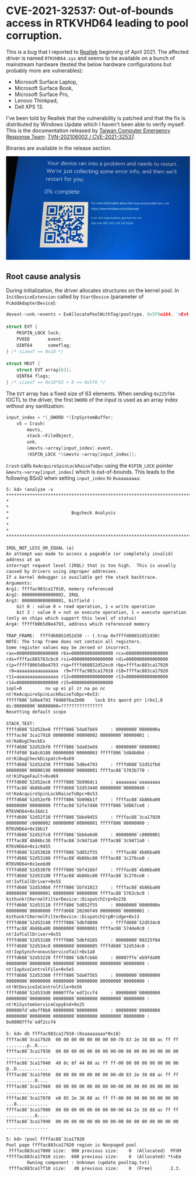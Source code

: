 # CVE-2021-32537: Out-of-bounds access in RTKVHD64 leading to pool corruption. 

This is a bug that I reported to [Realtek](https://www.realtek.com/en) beginning of April 2021. The affected driver is named `RTKVHD64.sys` and seems to be available on a bunch of mainstream hardware (tested the below hardware configurations but probably more are vulnerables):

- Microsoft Surface Laptop,
- Microsoft Surface Book,
- Microsoft Surface Pro,
- Lenovo Thinkpad,
- Dell XPS 13.

I've been told by Realtek that the vulnerability is patched and that the fix is distributed by Windows Update which I haven't been able to verify myself. This is the documentation released by [Taiwan Computer Emergency Response Team](https://www.twcert.org.tw/en/mp-2.html): [TVN-202106002 / CVE-2021-32537](https://www.twcert.org.tw/en/cp-139-4814-e0860-2.html).

Binaries are available in the release section.

![trigger](pics/trigger.png)

## Root cause analysis

During initialization, the driver allocates structures on the kernel pool. In `InitDeviceExtension` called by `StartDevice` (parameter of `PcAddAdapterDevice`):

```C
devext->unk->events = ExAllocatePoolWithTag(pooltype, 0x5F0ui64, 'mEvt');

struct EVT {
    PKSPIN_LOCK lock;
    PVOID       event;
    UINT64      someflag;
} /* sizeof == 0x18 */

struct MEVT {
    struct EVT array[63];
    UINT64 flags;
} /* sizeof == 0x18*63 + 8 == 0x5f0 */
```

The `EVT` array has a fixed size of 63 elements. When sending `0x225f04` IOCTL to the driver, the first `DWORD` of the input is used as an array index without  any sanitization:

```C
input_index = *(_DWORD *)IrpSystemBuffer;
    v5 = Crash(
        mevts,
        stack->FileObject,
        unk,
        &mevts->array[input_index].event,
        (KSPIN_LOCK *)&mevts->array[input_index]);
```

`Crash` calls `KeAcquireSpinLockRaiseToDpc` using the `KSPIN_LOCK` pointer `&mevts->array[input_index]` which is out-of-bounds.
This leads to the following BSoD when setting `input_index` to `0xaaaaaaaa`:

```text
5: kd> !analyze -v
*******************************************************************************
*                                                                             *
*                        Bugcheck Analysis                                    *
*                                                                             *
*******************************************************************************

IRQL_NOT_LESS_OR_EQUAL (a)
An attempt was made to access a pageable (or completely invalid) address at an
interrupt request level (IRQL) that is too high.  This is usually
caused by drivers using improper addresses.
If a kernel debugger is available get the stack backtrace.
Arguments:
Arg1: ffffac983ca17910, memory referenced
Arg2: 0000000000000002, IRQL
Arg3: 0000000000000001, bitfield :
	bit 0 : value 0 = read operation, 1 = write operation
	bit 3 : value 0 = not an execute operation, 1 = execute operation (only on chips which support this level of status)
Arg4: fffff8065d8e4793, address which referenced memory

TRAP_FRAME:  ffffd60852d52d30 -- (.trap 0xffffd60852d52d30)
NOTE: The trap frame does not contain all registers.
Some register values may be zeroed or incorrect.
rax=0000000000000000 rbx=0000000000000000 rcx=0000000000000000
rdx=ffffac885763cbc0 rsi=0000000000000000 rdi=0000000000000000
rip=fffff8065d8e4793 rsp=ffffd60852d52ec0 rbp=ffffac883ca17920
 r8=aaaaaaaaaaaaaaaa  r9=ffffac983ca17918 r10=ffffac883ca17920
r11=aaaaaaaaaaaaaaaa r12=0000000000000000 r13=0000000000000000
r14=0000000000000000 r15=0000000000000000
iopl=0         nv up ei pl zr na po nc
nt!KeAcquireSpinLockRaiseToDpc+0x53:
fffff806`5d8e4793 f0480fba2b00    lock bts qword ptr [rbx],0 ds:00000000`00000000=????????????????
Resetting default scope

STACK_TEXT:  
ffffd608`52d52be8 fffff806`5da07b69     : 00000000`0000000a ffffac98`3ca17910 00000000`00000002 00000000`00000001 : nt!KeBugCheckEx
ffffd608`52d52bf0 fffff806`5da03e69     : 00000000`00000002 ffffdf00`8a8c0180 00000000`00000003 fffff806`5d84b0b6 : nt!KiBugCheckDispatch+0x69
ffffd608`52d52d30 fffff806`5d8e4793     : ffffd608`52d52fb0 00000000`00000190 00000000`00000001 ffffac88`5763b770 : nt!KiPageFault+0x469
ffffd608`52d52ec0 fffff806`5b996dc1     : aaaaaaaa`aaaaaaaa ffffac88`4b86ba00 ffffd608`52d53440 00000000`00000040 : nt!KeAcquireSpinLockRaiseToDpc+0x53
ffffd608`52d52ef0 fffff806`5b996b1f     : ffffac88`4b86ba00 00000000`00000000 ffffac88`52fe7d40 fffff806`5d867ce0 : RTKVHD64+0x16dc1
ffffd608`52d52f20 fffff806`5bb49455     : ffffac88`3ca17920 00000000`c0000002 00000000`00000001 fffff806`00000000 : RTKVHD64+0x16b1f
ffffd608`52d52fc0 fffff806`5bb6e6d0     : 00000000`c0000001 ffffac88`4b86bc38 ffffac88`3c9471a0 ffffac88`3c9471a0 : RTKVHD64+0x1c9455
ffffd608`52d53020 fffff806`5d852f55     : ffffac88`4b86ba00 ffffd608`52d53100 ffffac88`4b86bc80 ffffac88`3c276ce0 : RTKVHD64+0x1ee6d0
ffffd608`52d53070 fffff806`5bf416bf     : ffffac88`4b86ba00 ffffd608`52d53100 ffffac88`4b86bc80 ffffac88`3c276ce0 : nt!IofCallDriver+0x55
ffffd608`52d530b0 fffff806`5bf41023     : ffffac88`4b86ba00 00000000`00000001 00000000`00000000 ffffac88`5763cbc0 : ksthunk!CKernelFilterDevice::DispatchIrp+0x23b
ffffd608`52d53110 fffff806`5d852f55     : 00000000`0000000e 00000000`00000000 ffffd608`20206f49 00000000`00000001 : ksthunk!CKernelFilterDevice::DispatchIrpBridge+0x13
ffffd608`52d53140 fffff806`5dbfd898     : ffffd608`52d534c0 ffffac88`4b86ba00 00000000`00000001 ffffac88`574de0c0 : nt!IofCallDriver+0x55
ffffd608`52d53180 fffff806`5dbfd165     : 00000000`00225f04 ffffd608`52d534c0 00000000`00000005 ffffd608`52d534c0 : nt!IopSynchronousServiceTail+0x1a8
ffffd608`52d53220 fffff806`5dbfcb66     : 00007ffe`eb9fda90 00000000`00000000 00000000`00000000 00000000`00000000 : nt!IopXxxControlFile+0x5e5
ffffd608`52d53360 fffff806`5da075b5     : 00000000`00000000 00000000`00000000 00000000`00000000 00000000`00000000 : nt!NtDeviceIoControlFile+0x56
ffffd608`52d533d0 00007ffe`edf2ccf4     : 00000000`00000000 00000000`00000000 00000000`00000000 00000000`00000000 : nt!KiSystemServiceCopyEnd+0x25
000000fd`e0eff8b8 00000000`00000000     : 00000000`00000000 00000000`00000000 00000000`00000000 00000000`00000000 : 0x00007ffe`edf2ccf4

5: kd> db ffffac983ca17910-(0xaaaaaaaa*0x18)
ffffac88`3ca17920  00 00 00 00 00 00 00 00-70 83 2e 38 88 ac ff ff  ........p..8....
ffffac88`3ca17930  00 00 00 00 00 00 00 00-00 00 00 00 00 00 00 00  ................
ffffac88`3ca17940  40 8c 8f 44 88 ac ff ff-00 00 00 00 00 00 00 00  @..D............
ffffac88`3ca17950  00 00 00 00 00 00 00 00-d0 83 2e 38 88 ac ff ff  ...........8....
ffffac88`3ca17960  00 00 00 00 00 00 00 00-00 00 00 00 00 00 00 00  ................
ffffac88`3ca17970  e0 85 2e 38 88 ac ff ff-00 00 00 00 00 00 00 00  ...8............
ffffac88`3ca17980  00 00 00 00 00 00 00 00-90 84 2e 38 88 ac ff ff  ...........8....
ffffac88`3ca17990  00 00 00 00 00 00 00 00-00 00 00 00 00 00 00 00  ................

5: kd> !pool ffffac88`3ca17920
Pool page ffffac883ca17920 region is Nonpaged pool
 ffffac883ca17000 size:  900 previous size:    0  (Allocated)  PFXM
*ffffac883ca17910 size:  600 previous size:    0  (Allocated) *tvEm
		Owning component : Unknown (update pooltag.txt)
 ffffac883ca17f10 size:   d0 previous size:    0  (Free)       2.3.
```
